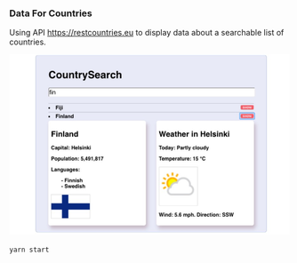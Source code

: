 ### Data For Countries

Using API https://restcountries.eu to display data about a searchable list of countries.

![country search](search.jpg)

`yarn start`
